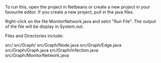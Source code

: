 To run this, open the project in Netbeans or create a new project in your favourite editor. If you create a new project, pull in the java files.

Right-click on the file MonitorNetwork.java and selct "Run File". The output of the file will be display in System.out. 

Files and Directories include: 

src/
src/Graph/
src/Graph/Node.java
src/Graph/Edge.java
src/Graph/Graph.java
src/Graph/Infection.java
src/Graph/MonitorNetwork.java
